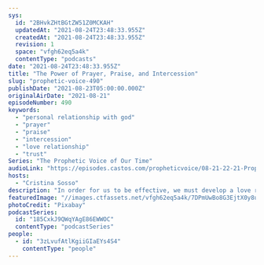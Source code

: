 ```yaml
---
sys:
  id: "2BHvkZHtBGtZW51Z0MCKAH"
  updatedAt: "2021-08-24T23:48:33.955Z"
  createdAt: "2021-08-24T23:48:33.955Z"
  revision: 1
  space: "vfgh62eq5a4k"
  contentType: "podcasts"
date: "2021-08-24T23:48:33.955Z"
title: "The Power of Prayer, Praise, and Intercession"
slug: "prophetic-voice-490"
publishDate: "2021-08-23T05:00:00.000Z"
originalAirDate: "2021-08-21"
episodeNumber: 490
keywords:
  - "personal relationship with god"
  - "prayer"
  - "praise"
  - "intercession"
  - "love relationship"
  - "trust"
Series: "The Prophetic Voice of Our Time"
audioLink: "https://episodes.castos.com/propheticvoice/08-21-22-21-Prophetic-Voice-of-our-Time-[mixdown]-01.mp3"
hosts:
  - "Cristina Sosso"
description: "In order for us to be effective, we must develop a love relationship with Jesus. There is a greater destiny for you and this country; He's counting on you to take your post. Just trust Him, believe, and obey."
featuredImage: "//images.ctfassets.net/vfgh62eq5a4k/7DPmUwBo8G3EjtX0y8uO85/0072d31133b397bb8f7229ef2700f436/pexels-pixabay-415571__1_.jpg"
photoCredit: "Pixabay"
podcastSeries:
  id: "185CxkJ9QWqYAgE86EWWOC"
  contentType: "podcastSeries"
people:
  - id: "3zLvufAtlKgiiGIaEYs4S4"
    contentType: "people"
---
```

